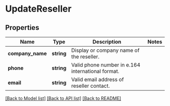 # UpdateReseller

## Properties
Name | Type | Description | Notes
------------ | ------------- | ------------- | -------------
**company_name** | **string** | Display or company name of the reseller. | 
**phone** | **string** | Valid phone number in e.164 international format. | 
**email** | **string** | Valid email address of reseller contact. | 

[[Back to Model list]](../../README.md#documentation-for-models) [[Back to API list]](../../README.md#documentation-for-api-endpoints) [[Back to README]](../../README.md)

